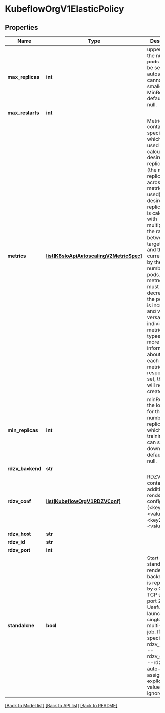 # KubeflowOrgV1ElasticPolicy

## Properties
Name | Type | Description | Notes
------------ | ------------- | ------------- | -------------
**max_replicas** | **int** | upper limit for the number of pods that can be set by the autoscaler; cannot be smaller than MinReplicas, defaults to null. | [optional] 
**max_restarts** | **int** |  | [optional] 
**metrics** | [**list[K8sIoApiAutoscalingV2MetricSpec]**](K8sIoApiAutoscalingV2MetricSpec.md) | Metrics contains the specifications which are used to calculate the desired replica count (the maximum replica count across all metrics will be used).  The desired replica count is calculated with multiplying the ratio between the target value and the current value by the current number of pods. Ergo, metrics used must decrease as the pod count is increased, and vice-versa.  See the individual metric source types for more information about how each type of metric must respond. If not set, the HPA will not be created. | [optional] 
**min_replicas** | **int** | minReplicas is the lower limit for the number of replicas to which the training job can scale down.  It defaults to null. | [optional] 
**rdzv_backend** | **str** |  | [optional] 
**rdzv_conf** | [**list[KubeflowOrgV1RDZVConf]**](KubeflowOrgV1RDZVConf.md) | RDZVConf contains additional rendezvous configuration (&lt;key1&gt;&#x3D;&lt;value1&gt;,&lt;key2&gt;&#x3D;&lt;value2&gt;,...). | [optional] 
**rdzv_host** | **str** |  | [optional] 
**rdzv_id** | **str** |  | [optional] 
**rdzv_port** | **int** |  | [optional] 
**standalone** | **bool** | Start a local standalone rendezvous backend that is represented by a C10d TCP store on port 29400. Useful when launching single-node, multi-worker job. If specified --rdzv_backend, --rdzv_endpoint, --rdzv_id are auto-assigned; any explicitly set values are ignored. | [optional] 

[[Back to Model list]](../README.md#documentation-for-models) [[Back to API list]](../README.md#documentation-for-api-endpoints) [[Back to README]](../README.md)


